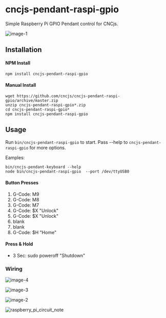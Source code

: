 # cncjs-pendant-raspi-gpio
Simple Raspberry Pi GPIO Pendant control for CNCjs.

![image-1](https://github.com/cncjs/cncjs-pendant-raspi-gpio/raw/master/docs/image-1.jpg)

## Installation
#### NPM Install
```
npm install cncjs-pendant-raspi-gpio
```
#### Manual Install
```
wget https://github.com/cncjs/cncjs-pendant-raspi-gpio/archive/master.zip
unzip cncjs-pendant-raspi-gpio*.zip
cd cncjs-pendant-raspi-gpio*
npm install cncjs-pendant-raspi-gpio
```

## Usage
Run `bin/cncjs-pendant-raspi-gpio` to start. Pass --help to `cncjs-pendant-raspi-gpio` for more options.

Eamples:

```
bin/cncjs-pendant-keyboard --help
node bin/cncjs-pendant-raspi-gpio  --port /dev/ttyUSB0
```

#### Button Presses
 1. G-Code: M9
 2. G-Code: M8
 3. G-Code: M7
 4. G-Code: $X "Unlock"
 5. G-Code: $X "Unlock"
 6. blank
 7. blank
 8. G-Code: $H "Home"

#### Press & Hold
 - 3 Sec: sudo poweroff "Shutdown"

### Wiring 
![image-4](https://github.com/cncjs/cncjs-pendant-raspi-gpio/raw/master/docs/image-4.jpg)

![image-3](https://github.com/cncjs/cncjs-pendant-raspi-gpio/raw/master/docs/image-3.jpg)

![image-2](https://github.com/cncjs/cncjs-pendant-raspi-gpio/raw/master/docs/image-2.jpg)

![raspberry_pi_circuit_note](http://www.jameco.com/Jameco/workshop/circuitnotes/raspberry_pi_circuit_note_fig2a.jpg)
